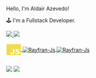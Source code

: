 Hello, I'm Aldair Azevedo!

🕹 I'm a Fullstack Developer.

<div>
  <a href="https://github.com/RayfranCosta">
  <img height="160em" src="https://github-readme-stats.vercel.app/api?username=RayfranCosta&show_icons=true&theme=radical&include_all_commits=true&count_private=true"/>
  <img height="160em" src="https://github-readme-stats.vercel.app/api/top-langs/?username=AldairAzevedo&layout=compact&langs_count=7&theme=radical"/>
</div>
      
  <div style="display: inline_block"><br>
  <img align="center" alt="Rayfran-Js" height="30" width="40" src="https://raw.githubusercontent.com/devicons/devicon/master/icons/javascript/javascript-plain.svg">
  <!--<img align="center" alt="Rayfran-Ts" height="30" width="40" src="https://raw.githubusercontent.com/devicons/devicon/master/icons/typescript/typescript-plain.svg">-->
  <img align="center" alt="Rayfran-Js" height="30" width="40" src="https://cdn.jsdelivr.net/gh/devicons/devicon/icons/html5/html5-original.svg" />
  
  <img align="center" alt="Rayfran-Js" height="30" width="40" src="https://th.bing.com/th/id/OIP.akqD1LbnF39BWeIoty14CwHaDt?pid=ImgDet&rs=1" />

</div>

  
  ##
  
  <div>
  <a href="https://www.instagram.com/rayuea/" target="_blank"><img src="https://img.shields.io/badge/-Instagram-%23E4405F?style=for-the-badge&logo=instagram&logoColor=white" target="_blank"></a>
  <a href="https://www.linkedin.com/in/rayfran-costa-189949231/" target="_blank"><img src="https://img.shields.io/badge/-LinkedIn-%230077B5?style=for-the-badge&logo=linkedin&logoColor=white" target="_blank"></a> 
  </div>
